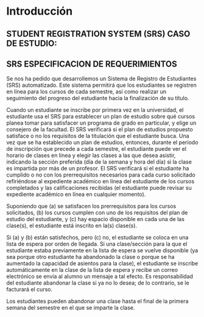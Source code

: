 # Introducción

## STUDENT REGISTRATION SYSTEM (SRS) CASO DE ESTUDIO: 
## SRS ESPECIFICACION DE REQUERIMIENTOS

Se nos ha pedido que desarrollemos un Sistema de Registro de Estudiantes (SRS) automatizado. Este sistema permitirá que los estudiantes se registren en línea para los cursos de cada semestre, así como realizar un seguimiento del progreso del estudiante hacia la finalización de su título.

Cuando un estudiante se inscribe por primera vez en la universidad, el estudiante usa el SRS para establecer un plan de estudio sobre qué cursos planea tomar para satisfacer un programa de grado en particular, y elige un consejero de la facultad. El SRS verificará si el plan de estudios propuesto satisface o no los requisitos de la titulación que el estudiante busca. Una vez que se ha establecido un plan de estudios, entonces, durante el período de inscripción que precede a cada semestre, el estudiante puede ver el horario de clases en línea y elegir las clases a las que desea asistir, indicando la sección preferida (día de la semana y hora del día) si la clase es impartida por más de un profesor. El SRS verificará si el estudiante ha cumplido o no con los prerrequisitos necesarios para cada curso solicitado refiriéndose al expediente académico en línea del estudiante de los cursos completados y las calificaciones recibidas (el estudiante puede revisar su expediente académico en línea en cualquier momento).

Suponiendo que (a) se satisfacen los prerrequisitos para los cursos solicitados, (b) los cursos cumplen con uno de los requisitos del plan de estudio del estudiante, y (c) hay espacio disponible en cada una de las clase(s), el estudiante está inscrito en la(s) clase(s).

Si (a) y (b) están satisfechos, pero (c) no, el estudiante se coloca en una lista de espera por orden de llegada. Si una clase/sección para la que el estudiante estaba previamente en la lista de espera se vuelve disponible (ya sea porque otro estudiante ha abandonado la clase o porque se ha aumentado la capacidad de asientos para la clase), el estudiante se inscribe automáticamente en la clase de la lista de espera y recibe un correo electrónico se envía al alumno un mensaje a tal efecto. Es responsabilidad del estudiante abandonar la clase si ya no lo desea; de lo contrario, se le facturará el curso.

Los estudiantes pueden abandonar una clase hasta el final de la primera semana del semestre en el que se imparte la clase.
